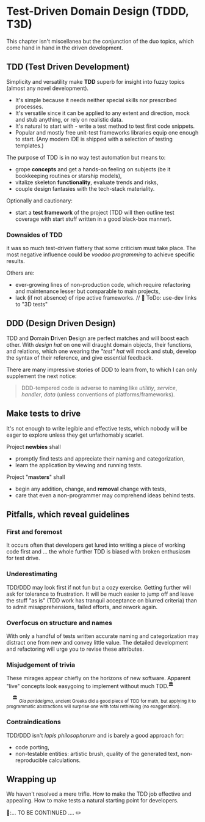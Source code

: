 # Test-Driven Domain Design (TDDD, T3D)

This chapter isn't miscellanea but the conjunction of the duo topics, which come hand in hand in the driven development.

## TDD (Test Driven Development)

Simplicity and versatility make **TDD** superb for insight into fuzzy topics (almost any novel development). 

+ It's simple because it needs neither special skills nor prescribed processes.
+ It's versatile since it can be applied to any extent and direction, mock and stub anything, or rely on realistic data.
+ It's natural to start with - write a test method to test first code snippets.
+ Popular and mostly free unit-test frameworks libraries equip one enough to start. (Any modern IDE is shipped with a selection of testing templates.)

The purpose of TDD is in no way test automation but means to:

+ grope **concepts** and get a hands-on feeling on subjects (be it bookkeeping routines or starship models),
+ vitalize skeleton **functionality**, evaluate trends and risks,
+ couple design fantasies with the tech-stack materiality.

Optionally and cautionary:
+ start a **test framework** of the project (TDD will then outline test coverage with start stuff written in a good black-box manner).

### Downsides of TDD

it was so much test-driven flattery that some criticism must take place. The most negative influence could be _voodoo programming_ to achieve specific results.

Others are:

- ever-growing lines of non-production code, which require refactoring and maintenance lesser but comparable to main projects,
- lack (if not absence) of ripe active frameworks. // 🚧 ToDo: use-dev links to "3D tests"

## DDD (Design Driven Design)

TDD and **D**omain **D**riven **D**esign are perfect matches and will boost each other. With _design hat_ on one will draught domain objects, their functions, and relations, which one wearing the _"test" hat_ will mock and stub, develop the syntax of their reference, and give essential feedback.

There are many impressive stories of DDD to learn from, to which I can only supplement the next notice:

> DDD-tempered code is adverse to naming like _utilitiy_, _service_, _handler_, _data_ (unless conventions of platforms/frameworks).

## Make tests to drive

It's not enough to write legible and effective tests, which nobody will be eager to explore unless they get unfathomably scarlet.

Project **newbies** shall

+ promptly find tests and appreciate their naming and categorization,
+ learn the application by viewing and running tests.

Project "**masters**" shall

+ begin any addition, change, and **removal** change with tests,
+ care that even a non-programmer may comprehend ideas behind tests.

## Pitfalls, which reveal guidelines

### First and foremost

It occurs often that developers get lured into writing a piece of working code first and ... the whole further TDD is biased with broken enthusiasm for test drive.

### Underestimating

TDD/DDD may look first if not fun but a cozy exercise. Getting further will ask for tolerance to frustration. It will be much easier to jump off and leave the stuff "as is" (TDD work has tranquil acceptance on blurred criteria) than to admit misapprehensions, failed efforts, and rework again.

### Overfocus on structure and names

With only a handful of tests written accurate naming and categorization may distract one from new and convey little value. The detailed development and refactoring will urge you to revise these attributes. 

### Misjudgement of trivia

These mirages appear chiefly on the horizons of new software. Apparent "live" concepts look easygoing to implement without much TDD.<sup>:classical_building:</sup>

&nbsp;&nbsp;&nbsp;&nbsp;<sup>:classical_building:</sup> <sub>_Gia parádeigma_, ancient Greeks did a good piece of TDD for math, but applying it to programmatic abstractions will surprise one with total rethinking (no exaggeration).</sub>

### Contraindications

TDD/DDD isn't  _lapis philosophorum_ and is barely a good approach for:

+ code porting,
+ non-testable entities: artistic brush, quality of the generated text, non-reproducible calculations.

## Wrapping up

We haven't resolved a mere trifle. How to make the TDD job effective and appealing. How to make tests a natural starting point for developers.

🚧:... TO BE CONTINUED .... ✏️
